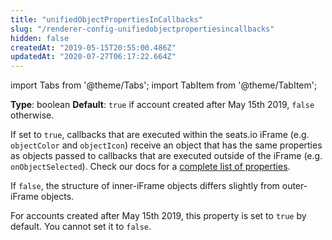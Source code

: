 ```yaml
---
title: "unifiedObjectPropertiesInCallbacks"
slug: "/renderer-config-unifiedobjectpropertiesincallbacks"
hidden: false
createdAt: "2019-05-15T20:55:00.486Z"
updatedAt: "2020-07-27T06:17:22.664Z"
---
```


import Tabs from '@theme/Tabs';
import TabItem from '@theme/TabItem';

**Type**: boolean
**Default**: `true` if account created after May 15th 2019, `false` otherwise.

If set to `true`, callbacks that are executed within the seats.io iFrame (e.g. `objectColor` and `objectIcon`) receive an object that has the same properties as objects passed to callbacks that are executed outside of the iFrame (e.g. `onObjectSelected`). Check our docs for a [complete list of properties](/docs/renderer-object-properties).

If `false`, the structure of inner-iFrame objects differs slightly from outer-iFrame objects.

For accounts created after May 15th 2019, this property is set to `true` by default. You cannot set it to `false`.
